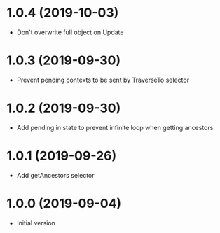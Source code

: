 # 1.0.4 (2019-10-03)

- Don't overwrite full object on Update

# 1.0.3 (2019-09-30)

- Prevent pending contexts to be sent by TraverseTo selector

# 1.0.2 (2019-09-30)

- Add pending in state to prevent infinite loop when getting ancestors

# 1.0.1 (2019-09-26)

- Add getAncestors selector

# 1.0.0 (2019-09-04)

- Initial version
